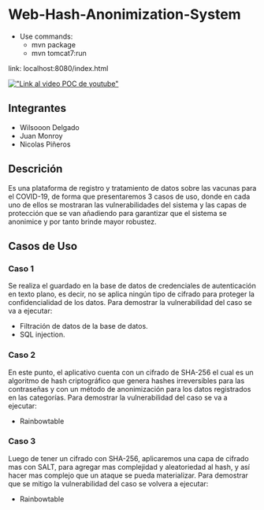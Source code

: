 # Web-Hash-Anonimization-System

- Use commands:
  - mvn package
  - mvn tomcat7:run

link: localhost:8080/index.html

[!["Link al video POC de youtube"](https://tec.mx/sites/default/files/styles/header_full/public/2021-08/ciberseguridad-tec-de-monterrey.jpg?itok=H3ibmb8t)](https://youtu.be/HkRJIcfL3yA)

 

## Integrantes
- Wilsooon Delgado
- Juan Monroy 
- Nicolas Piñeros

## Descrición
Es una plataforma de registro y tratamiento de datos sobre las vacunas para el COVID-19, de forma que presentaremos 3 casos de uso, donde en cada uno de ellos se mostraran las vulnerabilidades del sistema y las capas de protección que se van añadiendo para garantizar que el sistema se anonimice y por tanto brinde mayor robustez. 

## Casos de Uso
### Caso 1
Se realiza el guardado en la base de datos de credenciales de autenticación en texto plano, es decir, no se aplica ningún tipo de cifrado para proteger la confidencialidad de los datos.
Para demostrar la vulnerabilidad del caso se va a ejecutar:
  -	Filtración de datos de la base de datos.
  -	SQL injection.
### Caso 2	
En este punto, el aplicativo cuenta con un cifrado de SHA-256 el cual es un algoritmo de hash criptográfico que genera hashes irreversibles para las contraseñas y con un método de anonimización para los datos registrados en las categorías.
Para demostrar la vulnerabilidad del caso se va a ejecutar:
-	Rainbowtable
### Caso 3
Luego de tener un cifrado con SHA-256, aplicaremos una capa de cifrado mas con SALT, para agregar mas complejidad y aleatoriedad al hash, y así hacer mas complejo que un ataque se pueda materializar.
Para demostrar que se mitigo la vulnerabilidad del caso se volvera a ejecutar:
-	Rainbowtable
